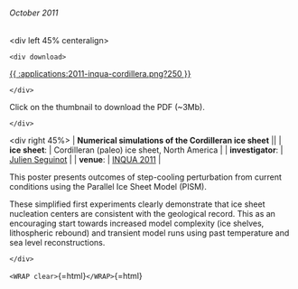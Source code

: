 ###### October 2011

\<div left 45% centeralign\>

```{=html}
<div download>
```
[{{ :applications:2011-inqua-cordillera.png?250
}}](http://people.su.se/~jsegu/files/2011-inqua-cordillera.pdf)

```{=html}
</div>
```
Click on the thumbnail to download the PDF (\~3Mb).

```{=html}
</div>
```
\<div right 45%\> \| **Numerical simulations of the Cordilleran ice
sheet** \|\| \| **ice sheet**: \| Cordilleran (paleo) ice sheet,
North America \| \| **investigator**: \| [Julien
Seguinot](http://people.su.se/~jsegu/) \| \| **venue**:
\| [INQUA 2011](http://www.inqua2011.ch/) \|

This poster presents outcomes of step-cooling perturbation from current
conditions using the Parallel Ice Sheet Model (PISM).

These simplified first experiments clearly demonstrate that ice sheet
nucleation centers are consistent with the geological record. This as an
encouraging start towards increased model complexity (ice shelves,
lithospheric rebound) and transient model runs using past temperature
and sea level reconstructions.

```{=html}
</div>
```
`<WRAP clear>`{=html}`</WRAP>`{=html}
